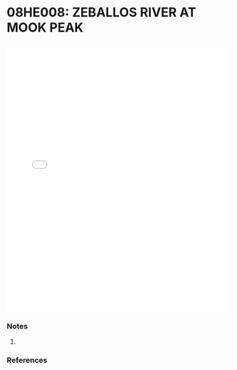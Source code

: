 # 08HE008: ZEBALLOS RIVER AT MOOK PEAK

<iframe src="/distribution_estimation/_static/stations/08HE008_fdc.html" width="100%" height="600" frameborder="0"></iframe>

### Notes
1. 

### References

